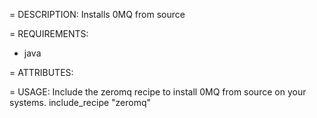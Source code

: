 = DESCRIPTION:
Installs 0MQ from source

= REQUIREMENTS:
* java

= ATTRIBUTES:

= USAGE:
Include the zeromq recipe to install 0MQ from source on your systems.
include_recipe "zeromq"

